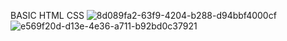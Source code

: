 BASIC HTML CSS 
![8d089fa2-63f9-4204-b288-d94bbf4000cf](https://github.com/garwiss/Landing-Page-Projesi-ve-Responsive-Tasar-m/assets/76854867/bb3a7282-a8c7-4d82-b9fb-09fc496263bc)
![e569f20d-d13e-4e36-a711-b92bd0c37921](https://github.com/garwiss/Landing-Page-Projesi-ve-Responsive-Tasar-m/assets/76854867/77fb33ea-7bd0-4680-831f-494ab83510ad)
